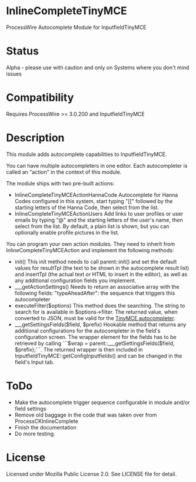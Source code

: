 # InlineCompleteTinyMCE
ProcessWire Autocomplete Module for InputfieldTinyMCE

# Status
Alpha - please use with caution and only on Systems where you don't mind issues

# Compatibility
Requires ProcessWire >= 3.0.200 and InputfieldTinyMCE

# Description
This module adds autocomplete capabilities to InputfieldTinyMCE.

You can have multiple autocompleters in one editor. Each autocompleter is called an "action" in the context of this module.

The module ships with two pre-built actions:
- InlineCompleteTinyMCEActionHannaCode
  Autocomplete for Hanna Codes configured in this system, start typing "[[" followed by the starting letters of the Hanna Code, then select from the list.
- InlineCompleteTinyMCEActionUsers
  Add links to user profiles or user emails by typing "@" and the starting letters of the user's name, then select from the list.
  By default, a plain list is shown, but you can optionally enable profile pictures in the list.

You can program your own action modules. They need to inherit from InlineCompleteTinyMCEAction and implement the following methods:
- init()
  This init method needs to call parent::init() and set the default values for resultTpl (the text to be shown in the autocomplete result list) and insertTpl (the actual text or HTML to insert in the editor), as well as any additional configuration fields you implement.
- ___getActionSettings()
  Needs to return an associative array with the following fields:
  "typeAheadAfter": the sequence that triggers this autocompleter
- executeFilter($options)
  This method does the searching. The string to search for is available in $options->filter. The returned value, when converted to JSON, must be valid for the [TinyMCE autocompleter](https://www.tiny.cloud/docs/tinymce/6/autocompleter/).
- ___getSettingsFields($field, $prefix)
  Hookable method that returns any additional configurations for the autocompleter in the field's configuration screen.
  The wrapper element for the fields has to be retrieved by calling ```$wrap = parent::___getSettingsFields($field, $prefix);```. The returned wrapper is then included in InputfieldTinyMCE::getConfigInputfields() and can be changed in the field's Input tab.

# ToDo
- Make the autocomplete trigger sequence configurable in module and/or field settings
- Remove old baggage in the code that was taken over from ProcessCKInlineComplete
- Finish the documentation
- Do more testing.

# License

Licensed under Mozilla Public License 2.0. See LICENSE file for detail.
